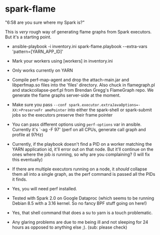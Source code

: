 # spark-flame

"6:58 are you sure where my Spark is?"

This is _very_ rough way of generating flame graphs from Spark executors. But it's a starting point.

* ansible-playbook -i inventory.ini spark-flame.playbook  --extra-vars 'pattern=[YARN_APP_ID]'

* Mark your workers using [workers] in inventory.ini

* Only works currently on YARN

* Compile perf-map-agent and drop the attach-main.jar and libperfmap.so files into the 'files' directory. Also chuck in flamegraph.pl and stackcollapse-perf.pl from Brendan Gregg's FlameGraph repo. We generate the flame graphs server-side at the moment.

* Make sure you pass ``--conf spark.executor.extraJavaOptions=-XX:+PreserveFr
amePointer`` into either the spark-shell or spark-submit jobs so the executors preserve their frame pointer

* You can pass different options using `perf-options` var in ansible. Currently it's `-ag -F 97' (perf on all CPUs, generate call graph and profile at 97Hz)

* Currently, if the playbook doesn't find a PID on a worker matching the YARN application id, it'll error out on that node. But it'll continue on the ones where the job *is* running, so why are you complaining? (I will fix this eventually)

* If there are multiple executors running on a node, it *should* collapse them all into a single graph, as the perf command is passed all the PIDs it finds.

* Yes, you will need perf installed.

* Tested with Spark 2.0 on Google Dataproc (which seems to be running Debian 8.5 with a 3.16 kernel. So no fancy BPF stuff going on here!)

* Yes, that shell command that does a su to yarn is a touch problematic.

* Any glaring problems are due to me being ill and not sleeping for 24 hours as opposed to anything else ;). (sub: please check)

